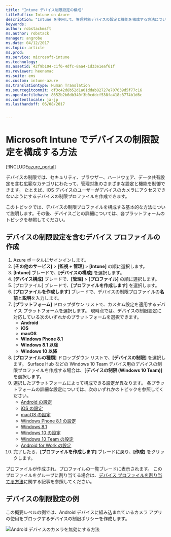 ```yaml
---
title: "Intune デバイス制限設定の構成"
titleSuffix: Intune on Azure
description: "Intune を使用して、管理対象デバイスの設定と機能を構成する方法について説明します。&quot;"
keywords: 
author: robstackmsft
ms.author: robstack
manager: angrobe
ms.date: 04/12/2017
ms.topic: article
ms.prod: 
ms.service: microsoft-intune
ms.technology: 
ms.assetid: 42f9b104-c1f6-4dfc-8aa4-1d33e1eaf61f
ms.reviewer: heenamac
ms.suite: ems
ms.custom: intune-azure
ms.translationtype: Human Translation
ms.sourcegitcommit: df3c42d8b52d1a01ddab82727e707639d5f77c16
ms.openlocfilehash: 8652b2b6db340f3b0cddcf538fa418c8774b1d6c
ms.contentlocale: ja-jp
ms.lasthandoff: 06/08/2017


---
```


# <a name="how-to-configure-device-restriction-settings-in-microsoft-intune"></a>Microsoft Intune でデバイスの制限設定を構成する方法

[!INCLUDE[azure_portal](./includes/azure_portal.md)]

デバイスの制限では、セキュリティ、ブラウザー、ハードウェア、データ共有設定を含む広範なカテゴリにわたって、管理対象のさまざまな設定と機能を制御できます。 たとえば、iOS デバイスのユーザーがデバイスのカメラにアクセスできないようにするデバイスの制限プロファイルを作成できます。

このトピックでは、デバイスの制限プロファイルを構成する基本的な方法について説明します。その後、デバイスごとの詳細については、各プラットフォームのトピックを参照してください。

## <a name="create-a-device-profile-containing-device-restriction-settings"></a>デバイスの制限設定を含むデバイス プロファイルの作成

1. Azure ポータルにサインインします。
2. **[その他のサービス]** > **[監視 + 管理]** > **[Intune]** の順に選択します。
3. **[Intune]** ブレードで、**[デバイスの構成]** を選択します。
2. **[デバイス構成]** ブレードで、**[管理]** > **[プロファイル]** の順に選択します。
3. [プロファイル] ブレードで、**[プロファイルを作成します]** を選択します。
4. **[プロファイルを作成します]** ブレードで、デバイスの制限プロファイルの**名前**と**説明**を入力します。
5. **[プラットフォーム]** ドロップダウン リストで、カスタム設定を適用するデバイス プラットフォームを選択します。 現時点では、デバイスの制限設定に対応している次のいずれかのプラットフォームを選択できます。
    - **Android**
    - **iOS**
    - **macOS**
    - **Windows Phone 8.1**
    - **Windows 8.1 以降**
    - **Windows 10 以降**
6. **[プロファイルの種類]** ドロップダウン リストで、**[デバイスの制限]** を選択します。 Surface Hub などの Windows 10 Team デバイス用のデバイスの制限プロファイルを作成する場合は、**[デバイスの制限 (Windows 10 Team)]** を選択します。
7. 選択したプラットフォームによって構成できる設定が異なります。 各プラットフォームの詳細な設定については、次のいずれかのトピックを参照してください。
    - [Android の設定](device-restrictions-android.md)
    - [iOS の設定](device-restrictions-ios.md)
    - [macOS の設定](device-restrictions-macos.md)
    - [Windows Phone 8.1 の設定](device-restrictions-windows-phone-8-1.md)
    - [Windows 8.1](device-restrictions-windows-8-1.md)
    - [Windows 10 の設定](device-restrictions-windows-10.md)
    - [Windows 10 Team の設定](device-restrictions-windows-10-teams.md)
    - [Android for Work の設定](device-restrictions-android-for-work.md)
8. 完了したら、**[プロファイルを作成します]** ブレードに戻り、**[作成]** をクリックします。

プロファイルが作成され、プロファイルの一覧ブレードに表示されます。
このプロファイルをグループに割り当てる場合は、[デバイス プロファイルを割り当てる方法](device-profile-assign.md)に関する記事を参照してください。

## <a name="example-of-device-restriction-settings"></a>デバイスの制限設定の例

この概要レベルの例では、Android デバイスに組み込まれているカメラ アプリの使用をブロックするデバイスの制限ポリシーを作成します。

![Android デバイスのカメラを無効にする方法](./media/disable-android-camera.png)


